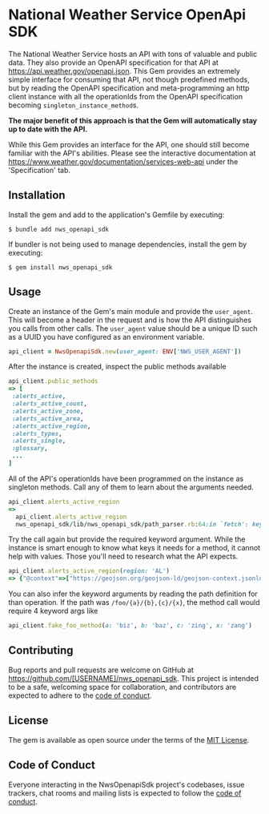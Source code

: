 # National Weather Service OpenApi SDK

The National Weather Service hosts an API with tons of valuable and public data. They also provide an OpenAPI specification for that API at https://api.weather.gov/openapi.json. This Gem provides an extremely simple interface for consuming that API, not though predefined methods, but by reading the OpenAPI specification and meta-programming an http client instance with all the operationIds from the OpenAPI specification becoming `singleton_instance_method`s.

**The major benefit of this approach is that the Gem will automatically stay up to date with the API.**

While this Gem provides an interface for the API, one should still become familiar with the API's abilities. Please see the interactive documentation at https://www.weather.gov/documentation/services-web-api under the 'Specification' tab.

## Installation

Install the gem and add to the application's Gemfile by executing:

    $ bundle add nws_openapi_sdk

If bundler is not being used to manage dependencies, install the gem by executing:

    $ gem install nws_openapi_sdk

## Usage

Create an instance of the Gem's main module and provide the `user_agent`. This will become a header in the request and is how the API distinguishes you calls from other calls. The `user_agent` value should be a unique ID such as a UUID you have configured as an environment variable.

```ruby
api_client = NwsOpenapiSdk.new(user_agent: ENV['NWS_USER_AGENT'])
```

After the instance is created, inspect the public methods available

```ruby
api_client.public_methods
=> [
 :alerts_active,
 :alerts_active_count,
 :alerts_active_zone,
 :alerts_active_area,
 :alerts_active_region,
 :alerts_types,
 :alerts_single,
 :glossary,
 ...
]
```

All of the API's operationIds have been programmed on the instance as singleton methods. Call any of them to learn about the arguments needed.

```ruby
api_client.alerts_active_region
=>
  api_client.alerts_active_region
  nws_openapi_sdk/lib/nws_openapi_sdk/path_parser.rb:64:in `fetch': key not found: :region (KeyError)
```

Try the call again but provide the required keyword argument. While the instance is smart enough to know what keys it needs for a method, it cannot help with values. Those you'll need to research what the API expects.

```ruby
api_client.alerts_active_region(region: 'AL')
=> {"@context"=>["https://geojson.org/geojson-ld/geojson-context.jsonld" ...
```

You can also infer the keyword arguments by reading the path definition for than operation. If the path was `/foo/{a}/{b},{c}/{x}`, the method call would require 4 keyword args like

```ruby
api_client.fake_foo_method(a: 'biz', b: 'baz', c: 'zing', x: 'zang')
```

## Contributing

Bug reports and pull requests are welcome on GitHub at https://github.com/[USERNAME]/nws_openapi_sdk. This project is intended to be a safe, welcoming space for collaboration, and contributors are expected to adhere to the [code of conduct](https://github.com/[USERNAME]/nws_openapi_sdk/blob/main/CODE_OF_CONDUCT.md).

## License

The gem is available as open source under the terms of the [MIT License](https://opensource.org/licenses/MIT).

## Code of Conduct

Everyone interacting in the NwsOpenapiSdk project's codebases, issue trackers, chat rooms and mailing lists is expected to follow the [code of conduct](https://github.com/[USERNAME]/nws_openapi_sdk/blob/main/CODE_OF_CONDUCT.md).
